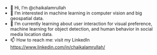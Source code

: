 - 👋 Hi, I’m @chaikalamrullah
- 👀 I’m interested in machine learning in computer vision and big geospatial data.
- 🌱 I’m currently learning about user interaction for visual preference, machine learning for object detection, and human behavior in social media location data.
- 📫 How to reach me: visit my LinkedIn https://www.linkedin.com/in/chaikalamrullah/

<!---
chaikalamrullah/chaikalamrullah is a ✨ special ✨ repository because its `README.md` (this file) appears on your GitHub profile.
You can click the Preview link to take a look at your changes.
--->
